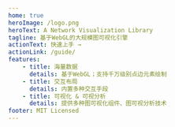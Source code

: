 ```yaml
---
home: true
heroImage: /logo.png
heroText: A Network Visualization Library
tagline: 基于WebGL的大规模图可视化引擎
actionText: 快速上手 →
actionLink: /guide/
features:
    - title: 海量数据
      details: 基于WebGL；支持千万级别点边元素绘制
    - title: 交互布局
      details: 内置多种交互手段
    - title: 可视化 & 可视分析
      details: 提供多种图可视化组件、图可视分析技术
footer: MIT Licensed
---
```


<demo-table/>
